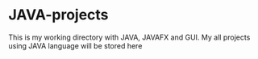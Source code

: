 # JAVA-projects
This is my working directory with JAVA, JAVAFX and GUI. My all projects using JAVA language will be stored here
